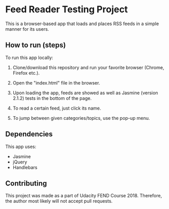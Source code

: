 # Feed Reader Testing Project

This is a browser-based app that loads and places RSS feeds in a simple manner for its users.

## How to run (steps)

To run this app locally:

1.  Clone/download this repository and run your favorite browser (Chrome, Firefox etc.).

2.  Open the "index.html" file in the browser.

3.  Upon loading the app, feeds are showed as well as Jasmine (version 2.1.2) tests in the bottom of the page.

4.  To read a certain feed, just click its name.

5.  To jump between given categories/topics, use the pop-up menu.

## Dependencies

This app uses:

- Jasmine
- jQuery
- Handlebars

## Contributing

This project was made as a part of Udacity FEND Course 2018. Therefore, the author most likely will not accept pull requests.
